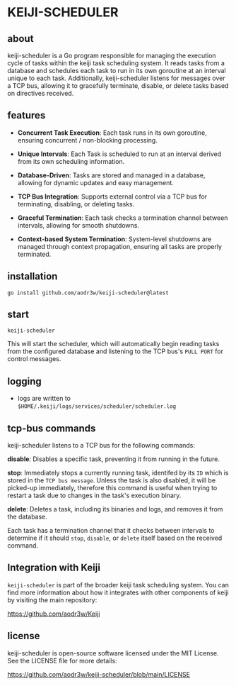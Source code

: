 # KEIJI-SCHEDULER

## about

keiji-scheduler is a Go program responsible for managing the execution cycle of tasks within the keiji task scheduling system. It reads tasks from a database and schedules each task to run in its own goroutine at an interval unique to each task. Additionally, keiji-scheduler listens for messages over a TCP bus, allowing it to gracefully terminate, disable, or delete tasks based on directives received.

## features

- **Concurrent Task Execution**: Each task runs in its own goroutine, ensuring concurrent / non-blocking processing.

- **Unique Intervals**: Each Task is scheduled to run at an interval derived from its own scheduling information.

- **Database-Driven**: Tasks are stored and managed in a database, allowing for dynamic updates and easy management.

- **TCP Bus Integration**: Supports external control via a TCP bus for terminating, disabling, or deleting tasks.

- **Graceful Termination**: Each task checks a termination channel between intervals, allowing for smooth shutdowns.

- **Context-based System Termination**: System-level shutdowns are managed through context propagation, ensuring all tasks are properly terminated.


## installation

`go install github.com/aodr3w/keiji-scheduler@latest`


## start

`keiji-scheduler`

This will start the scheduler, which will automatically begin reading tasks from the configured database and listening to the TCP bus's `PULL PORT` for control messages.


## logging

- logs are written to `$HOME/.keiji/logs/services/scheduler/scheduler.log`


## tcp-bus commands

keiji-scheduler listens to a TCP bus for the following commands:

**disable**: Disables a specific task, preventing it from running in the future.

**stop**: Immediately stops a currently running task, identifed by its `ID` which is stored in the `TCP bus message`. Unless the task is also disabled, it will be picked-up immediately, therefore this command is useful when trying to restart a task due to changes in the task's execution binary.

**delete**: Deletes a task, including its binaries and logs, and removes it from the database.

Each task has a termination channel that it checks between intervals to determine if it should `stop`, `disable`, or `delete` itself based on the received command.


## Integration with Keiji

`keiji-scheduler` is part of the broader keiji task scheduling system. You can find more information about how it integrates with other components of keiji by visiting the main repository:

https://github.com/aodr3w/Keiji


## license

keiji-scheduler is open-source software licensed under the MIT License. See the LICENSE file for more details:

https://github.com/aodr3w/keiji-scheduler/blob/main/LICENSE
